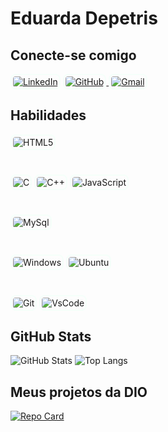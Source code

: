# Eduarda Depetris


## Conecte-se comigo

[<img src="https://img.shields.io/badge/LinkedIn-2E8B57?style=for-the-badge&logo=linkedin&logoColor=white" style="border: 2px solid #F5FFFA; border-radius: 8px; padding: 2px;" alt="LinkedIn">](https://www.linkedin.com/in/eduarda-depetris) 
[<img src="https://img.shields.io/badge/GitHub-2E8B57?style=for-the-badge&logo=github&logoColor=white)" style="border: 2px solid #F5FFFA; border-radius: 8px; padding: 2px;" alt="GitHub"> ](https://github.com/EduardaDepetris) 
[<img src="https://img.shields.io/badge/Gmail-2E8B57?style=for-the-badge&logo=gmail&logoColor=white" style="border: 2px solid #F5FFFA; border-radius: 8px; padding: 2px;" alt="Gmail">](mailto:eduardadepetris04@gmail.com)



## Habilidades

<img src="https://img.shields.io/badge/HTML5-2E8B57?style=for-the-badge&logo=html5&logoColor=white" style="border: 2px solid #F5FFFA; border-radius: 8px; padding: 2px;" alt="HTML5">

#

<img src="https://img.shields.io/badge/C-2E8B57?style=for-the-badge&logo=c&logoColor=white" style="border: 2px solid #F5FFFA; border-radius: 8px; padding: 2px;" alt="C">
<img src="https://img.shields.io/badge/C%2B%2B-2E8B57?style=for-the-badge&logo=c%2B%2B&logoColor=white" style="border: 2px solid #F5FFFA; border-radius: 8px; padding: 2px;" alt="C++">
<img src="https://img.shields.io/badge/JavaScript-2E8B57?style=for-the-badge&logo=javascript&logoColor=white" style="border: 2px solid #F5FFFA; border-radius: 8px; padding: 2px;" alt="JavaScript">

#

<img src="https://img.shields.io/badge/MySQL-2E8B57?style=for-the-badge&logo=mysql&logoColor=white" style="border: 2px solid #F5FFFA; border-radius: 8px; padding: 2px;" alt="MySql">

#

<img src="https://img.shields.io/badge/Windows-2E8B57?style=for-the-badge&logo=windows&logoColor=2CA5E0" style="border: 2px solid #F5FFFA; border-radius: 8px; padding: 2px;" alt="Windows">
<img src="https://img.shields.io/badge/Ubuntu-2E8B57?style=for-the-badge&logo=ubuntu&logoColor=white"  style="border: 2px solid #F5FFFA; border-radius: 8px; padding: 2px;" alt="Ubuntu">

#

<img src="https://img.shields.io/badge/GIT-2E8B57?style=for-the-badge&logo=git&logoColor=white" style="border: 2px solid #F5FFFA; border-radius: 8px; padding: 2px;" alt="Git">
<img src="https://img.shields.io/badge/Vscode-2E8B57?style=for-the-badge&logo=visual-studio-code&logoColor=white" style="border: 2px solid #F5FFFA; border-radius: 8px; padding: 2px;" alt="VsCode">



## GitHub Stats

![GitHub Stats](https://github-readme-stats.vercel.app/api?username=EduardaDepetris&theme=transparent&bg_color=2E8B57&border_color=F5FFFA&show_icons=true&icon_color=98FB98&title_color=98FB98&text_color=FFF&hide_title=true) 
![Top Langs](https://github-readme-stats-git-masterrstaa-rickstaa.vercel.app/api/top-langs/?username=EduardaDepetris&layout=compact&bg_color=2E8B57&border_color=98FB98&title_color=98FB98&text_color=FFF)


## Meus projetos da DIO

[![Repo Card](https://github-readme-stats.vercel.app/api/pin/?username=EduardaDepetris&repo=dio-lab-open-source&bg_color=2E8B57&border_color=F5FFFA&show_icons=true&icon_color=98FB98&&title_color=98FB98&text_color=FFF)](https://github.com/EduardaDepetris/dio-lab-open-source)
